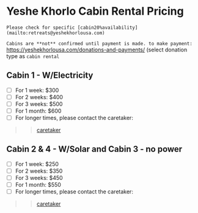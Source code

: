 # Yeshe Khorlo Cabin Rental Pricing

```Please check for specific [cabin20%availability](mailto:retreats@yeshekhorlousa.com) ```

```Cabins are **not** confirmed until payment is made. to make payment:```
https://yeshekhorlousa.com/donations-and-payments/ (select donation type as ```cabin rental```

## Cabin 1 - W/Electricity
- [ ] For 1 week: $300
- [ ] For 2 weeks: $400
- [ ] For 3 weeks: $500
- [ ] For 1 month: $600
- [ ] For longer times, please contact the caretaker:
>> [caretaker](mailto:retreats@yeshekhorlousa.com)

## Cabin 2 & 4 - W/Solar and Cabin 3 - no power
- [ ] For 1 week: $250
- [ ] For 2 weeks: $350
- [ ] For 3 weeks: $450
- [ ] For 1 month: $550
- [ ] For longer times, please contact the caretaker:
>> [caretaker](mailto:retreats@yeshekhorlousa.com)

